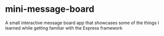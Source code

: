 # mini-message-board

A small interactive message board app that showcases some of the things I learned while getting familiar with the Express framework

